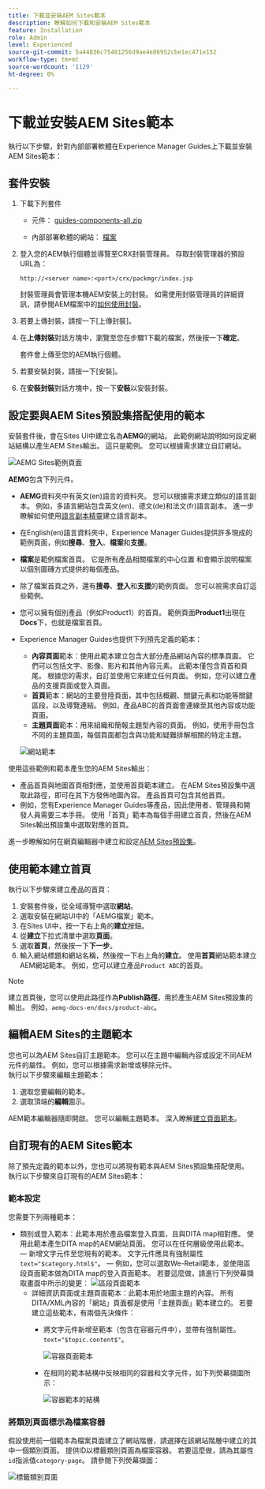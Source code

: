 ```yaml
---
title: 下載並安裝AEM Sites範本
description: 瞭解如何下載和安裝AEM Sites範本
feature: Installation
role: Admin
level: Experienced
source-git-commit: 5a44836c75481256d9ae4e86952cbe1ec471e152
workflow-type: tm+mt
source-wordcount: '1129'
ht-degree: 0%

---
```



# 下載並安裝AEM Sites範本

執行以下步驟，針對內部部署軟體在Experience Manager Guides上下載並安裝AEM Sites範本：


## 套件安裝

1. 下載下列套件

   - 元件： [guides-components-all.zip](https://github.com/adobe/aemg-sites-components/releases/tag/v1.0.0)

   - 內部部署軟體的網站： [檔案](https://github.com/adobe/aemg-docs/releases/tag/v1.0.0)

1. 登入您的AEM執行個體並導覽至CRX封裝管理員。 存取封裝管理器的預設URL為：

   ```http
   http://<server name>:<port>/crx/packmgr/index.jsp
   ```

   封裝管理員會管理本機AEM安裝上的封裝。 如需使用封裝管理員的詳細資訊，請參閱AEM檔案中的[如何使用封裝](https://helpx.adobe.com/tw/experience-manager/6-5/sites/administering/using/package-manager.html)。

1. 若要上傳封裝，請按一下[上傳封裝]。**&#x200B;**

1. 在&#x200B;**上傳封裝**&#x200B;對話方塊中，瀏覽至您在步驟1下載的檔案，然後按一下&#x200B;**確定**。

   套件會上傳至您的AEM執行個體。

1. 若要安裝封裝，請按一下[安裝]。**&#x200B;**

1. 在&#x200B;**安裝封裝**&#x200B;對話方塊中，按一下&#x200B;**安裝**&#x200B;以安裝封裝。


## 設定要與AEM Sites預設集搭配使用的範本

安裝套件後，會在Sites UI中建立名為&#x200B;**AEMG**&#x200B;的網站。 此範例網站說明如何設定網站結構以產生AEM Sites輸出。 這只是範例。 您可以根據需求建立自訂網站。

![AEMG Sites範例頁面](assets/aemg-sites-sample-pages.png)


**AEMG**&#x200B;包含下列元件。
- **AEMG**&#x200B;資料夾中有英文(en)語言的資料夾。 您可以根據需求建立類似的語言副本。 例如，多語言網站包含英文(en)、德文(de)和法文(fr)語言副本。  進一步瞭解如何使用[語言副本精靈](https://experienceleague.adobe.com/zh-hant/docs/experience-manager-65/content/sites/administering/introduction/tc-wizard)建立語言副本。
- 在English(en)語言資料夾中，Experience Manager Guides提供許多現成的範例頁面，例如&#x200B;**搜尋**、**登入**、**檔案**&#x200B;和&#x200B;**支援**。

- **檔案**&#x200B;是範例檔案首頁。 它是所有產品相關檔案的中心位置
和會顯示說明檔案以個別圖磚方式提供的每個產品。

- 除了檔案首頁之外，還有&#x200B;**搜尋**、**登入**&#x200B;和&#x200B;**支援**&#x200B;的範例頁面。 您可以視需求自訂這些範例。
- 您可以擁有個別產品（例如Product1）的首頁。 範例頁面&#x200B;**Product1**&#x200B;出現在&#x200B;**Docs**&#x200B;下，也就是檔案首頁。

- Experience Manager Guides也提供下列預先定義的範本：

   - **內容頁面**&#x200B;範本：使用此範本建立包含大部分產品網站內容的標準頁面。 它們可以包括文字、影像、影片和其他內容元素。 此範本僅包含頁首和頁尾。 根據您的需求，自訂並使用它來建立任何頁面。 例如，您可以建立產品的支援頁面或登入頁面。
   - **首頁**&#x200B;範本：網站的主要登陸頁面，其中包括概觀、關鍵元素和功能等關鍵區段，以及導覽連結。 例如，產品ABC的首頁面會連線至其他內容或功能頁面。
   - **主題頁面**&#x200B;範本：用來組織和簡報主題型內容的頁面。 例如，使用手冊包含不同的主題頁面，每個頁面都包含與功能和疑難排解相關的特定主題。

  ![網站範本](assets/sites-ui-templates.png)

使用這些範例和範本產生您的AEM Sites輸出：
- 產品首頁與地圖首頁相對應，並使用首頁範本建立。 在AEM Sites預設集中選取此路徑，即可在其下方發佈地圖內容。 產品首頁可包含其他首頁。
- 例如，您有Experience Manager Guides等產品，因此使用者、管理員和開發人員需要三本手冊。  使用「首頁」範本為每個手冊建立首頁，然後在AEM Sites輸出預設集中選取對應的首頁。

進一步瞭解如何在網頁編輯器中建立和設定[AEM Sites預設集](../user-guide/generate-output-aem-site-web-editor.md)。

## 使用範本建立首頁

執行以下步驟來建立產品的首頁：
1. 安裝套件後，從全域導覽中選取&#x200B;**網站**。
1. 選取安裝在網站UI中的「AEMG檔案」範本。
1. 在Sites UI中，按一下右上角的&#x200B;**建立**&#x200B;按鈕。
1. 從&#x200B;**建立**&#x200B;下拉式清單中選取&#x200B;**頁面**。
1. 選取&#x200B;**首頁**，然後按一下&#x200B;**下一步**。
1. 輸入網站標題和網站名稱，然後按一下右上角的&#x200B;**建立**。 使用&#x200B;**首頁**&#x200B;網站範本建立AEM網站範本。 例如，您可以建立產品`Product ABC`的首頁。


>[!NOTE]
>
>建立首頁後，您可以使用此路徑作為&#x200B;**Publish路徑**，用於產生AEM Sites預設集的輸出。 例如，`aemg-docs-en/docs/product-abc`。

## 編輯AEM Sites的主題範本

您也可以為AEM Sites自訂主題範本。 您可以在主題中編輯內容或設定不同AEM元件的屬性。 例如，您可以根據需求新增或移除元件。\
執行以下步驟來編輯主題範本：
1. 選取您要編輯的範本。
1. 選取頂端的&#x200B;**編輯**&#x200B;圖示。

AEM範本編輯器隨即開啟。 您可以編輯主題範本。 深入瞭解[建立頁面範本](https://experienceleague.adobe.com/zh-hant/docs/experience-manager-65/content/sites/authoring/siteandpage/templates#editing-a-template-structure-template-author)。


## 自訂現有的AEM Sites範本

除了預先定義的範本以外，您也可以將現有範本與AEM Sites預設集搭配使用。 執行以下步驟來自訂現有的AEM Sites範本：

### 範本設定

您需要下列兩種範本：

- 類別或登入範本：此範本用於產品檔案登入頁面，且與DITA map相對應。  使用此範本產生DITA map的AEM網站頁面。 您可以在任何層級使用此範本。
 — 新增文字元件至您現有的範本。 文字元件應具有強制屬性`text="$category.html$"`。
 — 例如，您可以選取We-Retail範本，並使用區段頁面範本做為DITA map的登入頁面範本。 若要這麼做，請進行下列熒幕擷取畫面中所示的變更：
  ![區段頁面範本](assets/customize-existing-aem-templates-section.png)
   - 詳細資訊頁面或主題頁面範本：此範本用於地圖主題的內容。 所有DITA/XML內容的「網站」頁面都是使用「主題頁面」範本建立的。 若要建立這些範本，有兩個先決條件：
      - 將文字元件新增至範本（包含在容器元件中），並帶有強制屬性。`text="$topic.content$"`。

        ![容器頁面範本](assets/customize-existing-aem-templates-container.png)
      - 在相同的範本結構中反映相同的容器和文字元件，如下列熒幕擷圖所示：

        ![容器範本的結構](assets/customize-existing-aem-templates-structure.png)

### 將類別頁面標示為檔案容器

假設使用前一個範本為檔案頁面建立了網站階層，請選擇在該網站階層中建立的其中一個類別頁面。 提供ID以標籤類別頁面為檔案容器。
若要這麼做，請為其屬性`id`指派值`category-page`。 請參閱下列熒幕擷圖：

![標籤類別頁面](assets/customize-existing-aem-templates-tagging.png)